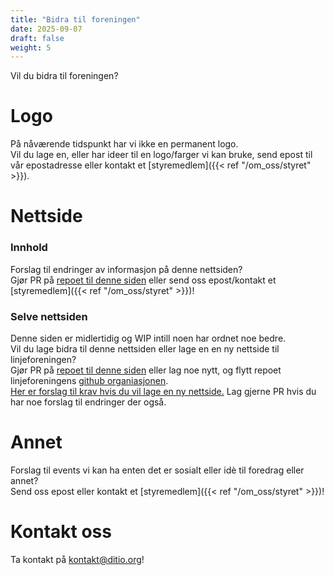 ```yaml
---
title: "Bidra til foreningen"
date: 2025-09-07
draft: false
weight: 5
---
```


Vil du bidra til foreningen?

<!--more-->

# Logo
På nåværende tidspunkt har vi ikke en permanent logo.\
Vil du lage en, eller har ideer til en logo/farger vi kan bruke, send epost til vår epostadresse eller kontakt et [styremedlem]({{< ref "/om_oss/styret" >}}).

# Nettside

### Innhold
Forslag til endringer av informasjon på denne nettsiden?\
Gjør PR på [repoet til denne siden](https://github.com/Ditio-Linjeforeningen/d.it-io-nettside-hugo) eller send oss epost/kontakt et [styremedlem]({{< ref "/om_oss/styret" >}})!

### Selve nettsiden
Denne siden er midlertidig og WIP intill noen har ordnet noe bedre.\
Vil du lage bidra til denne nettsiden eller lage en en ny nettside til linjeforeningen?\
Gjør PR på [repoet til denne siden](https://github.com/Ditio-Linjeforeningen/ditio-nettside-hugo) 
eller lag noe nytt, og flytt repoet linjeforeningens [github organiasjonen](https://github.com/Ditio-Linjeforeningen).\
[Her er forslag til krav hvis du vil lage en ny nettside.](https://github.com/Ditio-Linjeforeningen/forslag-til-ny-nettside-krav)
Lag gjerne PR hvis du har noe forslag til endringer der også.

# Annet

Forslag til events vi kan ha enten det er sosialt eller idè til foredrag eller annet?\
Send oss epost eller kontakt et [styremedlem]({{< ref "/om_oss/styret" >}})!

# Kontakt oss

Ta kontakt på [kontakt@ditio.org](mailto:kontakt@ditio.org)!

